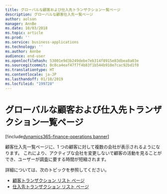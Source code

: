 ```yaml
---
title: グローバルな顧客および仕入先トランザクション一覧ページ
description: グローバルな顧客仕入先一覧ページ
author: aolson
manager: AnnBe
ms.date: 10/03/2018
ms.topic: article
ms.prod: ''
ms.service: business-applications
ms.technology: ''
ms.author: Annbe
audience: end-user
ms.openlocfilehash: 53001e9d3b249debe7eb314f8915e83dbea8a03e
ms.sourcegitcommit: 0c8ca4eaf47f7f4b83f1b544b910e7cac92bd1f0
ms.translationtype: HT
ms.contentlocale: ja-JP
ms.lasthandoff: 01/10/2019
ms.locfileid: "199728"
---
```

#  <a name="global-customer-and-vendor-transactions-list-page"></a>グローバルな顧客および仕入先トランザクション一覧ページ

[!include[dynamics365-finance-operations banner](../includes/dynamics365-finance-operations.md)]


顧客仕入先一覧ページに、1 つの顧客に対して複数の会社が表示されるようになります。 これにより、アクティブな会社を変更しないで顧客の活動を見ることができ、ユーザーが調査に要する時間が短縮されます。

詳細については、次のトピックを参照してください。

- [顧客トランザクション リスト ページ](https://docs.microsoft.com/dynamics365/unified-operations/financials/accounts-receivable/customer-transactions-list-page)
- [仕入先トランザクション リスト ページ](https://docs.microsoft.com/dynamics365/unified-operations/financials/accounts-payable/vendor-transaction-list-page)
